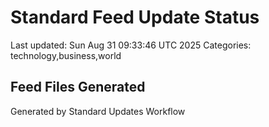 # Standard Feed Update Status
Last updated: Sun Aug 31 09:33:46 UTC 2025
Categories: technology,business,world

## Feed Files Generated

Generated by Standard Updates Workflow
